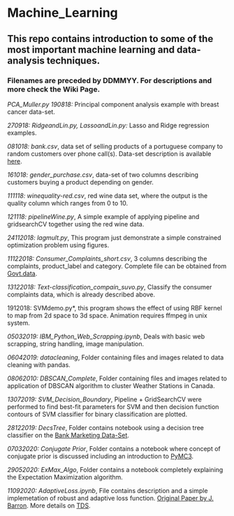 # Machine_Learning
## This repo contains introduction to some of the most important machine learning and data-analysis techniques.
### Filenames are preceded by DDMMYY. For descriptions and more check the Wiki Page.  

*PCA_Muller.py 190818:* Principal component analysis example with breast cancer data-set. 

*270918: RidgeandLin.py, LassoandLin.py:* Lasso and Ridge regression examples.     

*081018: bank.csv*, data set of selling products of a portuguese company to random customers over phone call(s). Data-set description is available [here](http://archive.ics.uci.edu/ml/datasets/Bank+Marketing).

*161018: gender_purchase.csv*, data-set of two columns describing customers buying a product depending on gender.

*111118: winequality-red.csv*, red wine data set, where the output is the quality column which ranges from 0 to 10.

*121118: pipelineWine.py*, A simple example of applying pipeline and gridsearchCV together using the red wine data.  

*24112018: lagmult.py*, This program just demonstrate a simple constrained optimization problem using figures.   

*11122018: Consumer_Complaints_short.csv*, 3 columns describing the complaints, product_label and category. Complete file can be obtained from [Govt.data](https://catalog.data.gov/dataset/consumer-complaint-database/resource/2f297213-7198-4be1-af1e-2d2623e7f6e9). 

*13122018: Text-classification_compain_suvo.py*, Classify the consumer complaints data, which is already described above. 

1912018: SVMdemo.py*, this program shows the effect of using RBF kernel to map from 2d space to 3d space. Animation requires ffmpeg in unix system. 

*05032019: IBM_Python_Web_Scrapping.ipynb*, Deals with basic web scrapping, string handling, image manipulation.

*06042019: datacleaning*, Folder containing files and images related to data cleaning with pandas. 

*08062010: DBSCAN_Complete*, Folder containing files and images related to application of DBSCAN algorithm to cluster Weather Stations in Canada. 

*13072019: SVM_Decision_Boundary*, Pipeline + GridSearchCV were performed to find best-fit parameters for SVM and then decision function contours of SVM classifier for binary classification are plotted.      

*28122019: DecsTree*, Folder contains notebook using a decision tree classifier on the [Bank Marketing Data-Set](http://archive.ics.uci.edu/ml/datasets/Bank+Marketing).   

*07032020: Conjugate Prior*, Folder contains a notebook where concept of conjugate prior is discussed including an introduction to [PyMC3](https://docs.pymc.io/).   

*29052020: ExMax_Algo*, Folder contains a notebook completely explaining the Expectation Maximization algorithm. 

*11092020: AdaptiveLoss.ipynb*, File contains description and a simple implemetation of robust and adaptive loss function. [Original Paper by J. Barron](https://arxiv.org/pdf/1701.03077.pdf). More details on [TDS](https://medium.com/@saptashwa/the-most-awesome-loss-function-172ffc106c99).   
